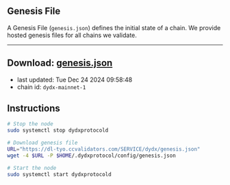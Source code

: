 ## Genesis File
A Genesis File (`genesis.json`) defines the initial state of a chain. We provide hosted genesis files for all chains we validate.

---
**Download: [genesis.json](https://dl-tyo.ccvalidators.com/SERVICE/dydx/genesis.json)**
---

- last updated: Tue Dec 24 2024 09:58:48
- chain id: `dydx-mainnet-1`

## Instructions
```sh
# Stop the node
sudo systemctl stop dydxprotocold

# Download genesis file
URL="https://dl-tyo.ccvalidators.com/SERVICE/dydx/genesis.json"
wget -4 $URL -P $HOME/.dydxprotocol/config/genesis.json

# Start the node
sudo systemctl start dydxprotocold
```
